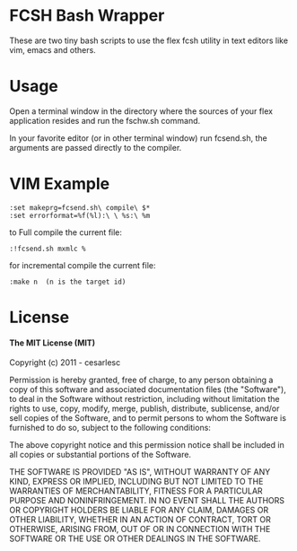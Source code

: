 FCSH Bash Wrapper
=================

These are two tiny bash scripts to use the flex fcsh utility in text editors like vim, emacs and others.

Usage
=====

Open a terminal window in the directory where the sources of your flex application resides and run the fschw.sh command.

In your favorite editor (or in other terminal window) run fcsend.sh, the arguments are passed directly to the compiler.


VIM Example
===========

    :set makeprg=fcsend.sh\ compile\ $*
    :set errorformat=%f(%l):\ \ %s:\ %m
    
to Full compile the current file:

    :!fcsend.sh mxmlc %
    
for incremental compile the current file:
    
    :make n  (n is the target id)


License
=======

#### The MIT License (MIT) ####

Copyright (c) 2011 - cesarlesc

Permission is hereby granted, free of charge, to any person obtaining a copy of this software and associated documentation files (the "Software"), to deal in the Software without restriction, including without limitation the rights to use, copy, modify, merge, publish, distribute, sublicense, and/or sell copies of the Software, and to permit persons to whom the Software is furnished to do so, subject to the following conditions:

The above copyright notice and this permission notice shall be included in all copies or substantial portions of the Software.

THE SOFTWARE IS PROVIDED "AS IS", WITHOUT WARRANTY OF ANY KIND, EXPRESS OR IMPLIED, INCLUDING BUT NOT LIMITED TO THE WARRANTIES OF MERCHANTABILITY, FITNESS FOR A PARTICULAR PURPOSE AND NONINFRINGEMENT. IN NO EVENT SHALL THE AUTHORS OR COPYRIGHT HOLDERS BE LIABLE FOR ANY CLAIM, DAMAGES OR OTHER LIABILITY, WHETHER IN AN ACTION OF CONTRACT, TORT OR OTHERWISE, ARISING FROM, OUT OF OR IN CONNECTION WITH THE SOFTWARE OR THE USE OR OTHER DEALINGS IN THE SOFTWARE.

